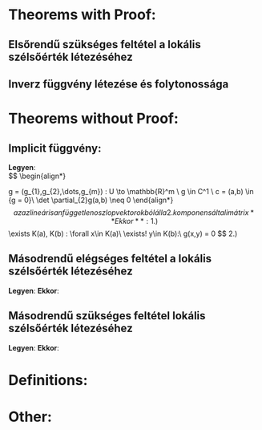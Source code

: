# Theorems with Proof:
## Elsőrendű szükséges feltétel a lokális szélsőérték létezéséhez
## Inverz függvény létezése és folytonossága

# Theorems without Proof:
## Implicit függvény:
**Legyen**:  
$$
\begin{align*}

g = (g_{1},g_{2},\dots,g_{m}) : U \to \mathbb{R}^m \\ g \in C^1 \\
c = (a,b) \in \{g = 0\}\\
\det \partial_{2}g(a,b) \neq 0 
\end{align*}
$$
azaz lineárisan független oszlopvektorokból áll a 2. komponens általi mátrix
**Ekkor**:
1.) $$
\exists K(a), K(b) : \forall x\in K(a)\ \exists! y\in K(b):\\
g(x,y) = 0
$$
2.)

## Másodrendű elégséges feltétel a lokális szélsőérték létezéséhez
**Legyen**:
**Ekkor**:


## Másodrendű szükséges feltétel lokális szélsőérték létezéséhez
**Legyen**: 
**Ekkor**:

# Definitions:

# Other:

